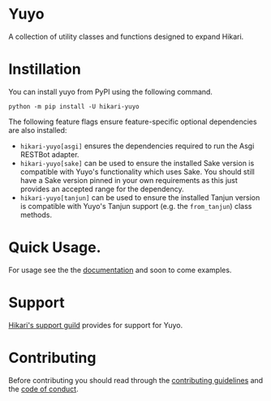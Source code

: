 # Yuyo

A collection of utility classes and functions designed to expand Hikari.

# Instillation

You can install yuyo from PyPI using the following command.

```
python -m pip install -U hikari-yuyo
```

The following feature flags ensure feature-specific optional dependencies are also installed:

* `hikari-yuyo[asgi]` ensures the dependencies required to run the Asgi RESTBot adapter.
* `hikari-yuyo[sake]` can be used to ensure the installed Sake version is compatible with
  Yuyo's functionality which uses Sake. You should still have a Sake version pinned in your
  own requirements as this just provides an accepted range for the dependency.
* `hikari-yuyo[tanjun]` can be used to ensure the installed Tanjun version is compatible with
  Yuyo's Tanjun support (e.g. the `from_tanjun`) class methods.

# Quick Usage.

For usage see the the [documentation](https://yuyo.cursed.solutions/) and soon to come examples.

# Support

[Hikari's support guild](https://discord.gg/hikari) provides for support for Yuyo.

# Contributing

Before contributing you should read through the
[contributing guidelines](https://github.com/FasterSpeeding/Yuyo/blob/master/CONTRIBUTING.md) and
the [code of conduct](https://github.com/FasterSpeeding/Yuyo/blob/master/CODE_OF_CONDUCT.md).
